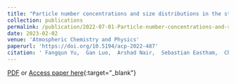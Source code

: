 ```yaml
---
title: "Particle number concentrations and size distributions in the stratosphere: Implications of nucleation mechanisms and particle microphysics"
collection: publications
permalink: /publication/2022-07-01-Particle-number-concentrations-and-size-distributions-in-the-stratosphere-Implications-of-nucleation-mechanisms-and-particle-microphysics
date: 2023-02-02
venue: 'Atmospheric Chemistry and Physics'
paperurl: 'https://doi.org/10.5194/acp-2022-487'
citation: ' Fangqun Yu,  Gan Luo,  Arshad Nair,  Sebastian Eastham,  Christina Williamson,  Agnieszka Kupc,  Charles Brock, &quot;Particle number concentrations and size distributions in the stratosphere: Implications of nucleation mechanisms and particle microphysics.&quot; Atmospheric Chemistry and Physics, 2023.'
---
```

[PDF](/files/Yu2022-stratospherenucleation.pdf) or [Access paper here](https://doi.org/10.5194/acp-2022-487){:target="_blank"}
